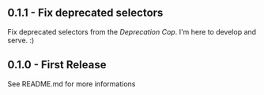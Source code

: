 ## 0.1.1 - Fix deprecated selectors

Fix deprecated selectors from the *Deprecation Cop*. I'm here to develop and serve. :)

## 0.1.0 - First Release

See README.md for more informations
